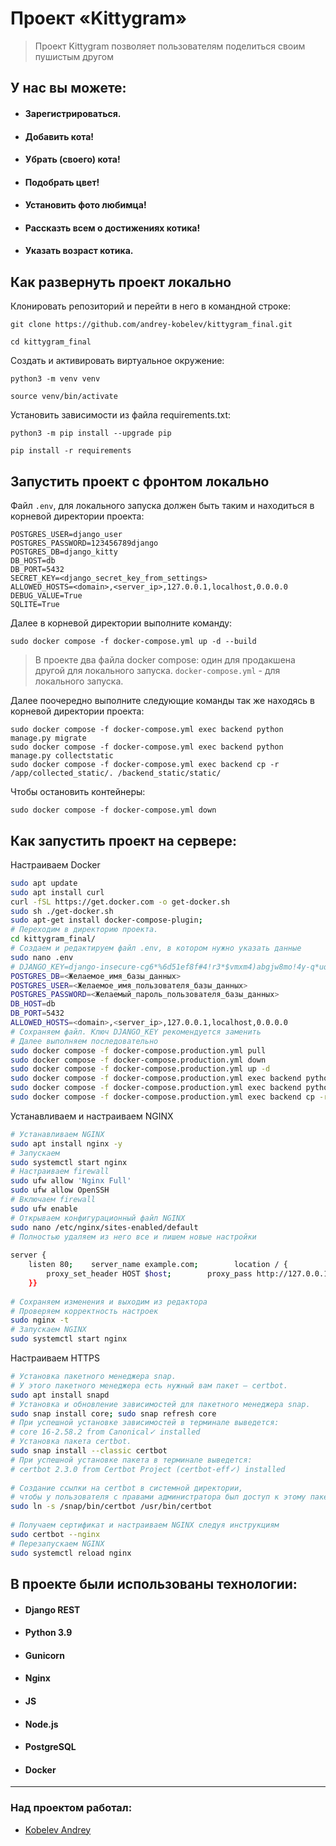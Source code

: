 #  Проект «Kittygram»  
  
> Проект Kittygram позволяет пользователям поделиться своим пушистым другом
  
## У нас вы можете:  
- #### Зарегистрироваться.  
- #### Добавить кота!  
- #### Убрать (своего) кота!  
- #### Подобрать цвет!  
- #### Установить фото любимца!  
- #### Рассказть всем о достижениях котика!  
- #### Указать возраст котика.  

## Как развернуть проект локально  
  
Клонировать репозиторий и перейти в него в командной строке:    
    
```  
git clone https://github.com/andrey-kobelev/kittygram_final.git
```    
    
```  
cd kittygram_final
```    
    
Cоздать и активировать виртуальное окружение:    
    
```  
python3 -m venv venv  
```    
    
```  
source venv/bin/activate  
```    
    
Установить зависимости из файла requirements.txt:    
    
```  
python3 -m pip install --upgrade pip  
```    
    
```  
pip install -r requirements
```    

## Запустить проект с фронтом локально

Файл `.env`, для локального запуска должен быть таким и находиться в корневой директории проекта:

```
POSTGRES_USER=django_user  
POSTGRES_PASSWORD=123456789django  
POSTGRES_DB=django_kitty
DB_HOST=db  
DB_PORT=5432  
SECRET_KEY=<django_secret_key_from_settings> 
ALLOWED_HOSTS=<domain>,<server_ip>,127.0.0.1,localhost,0.0.0.0  
DEBUG_VALUE=True  
SQLITE=True
```

Далее в корневой директории выполните команду:

```
sudo docker compose -f docker-compose.yml up -d --build
```

> В проекте два файла docker compose: один для продакшена другой для локального запуска. `docker-compose.yml` - для локального запуска.

Далее поочередно выполните следующие команды так же находясь в корневой директории проекта:

```
sudo docker compose -f docker-compose.yml exec backend python manage.py migrate
sudo docker compose -f docker-compose.yml exec backend python manage.py collectstatic
sudo docker compose -f docker-compose.yml exec backend cp -r /app/collected_static/. /backend_static/static/
```

Чтобы остановить контейнеры:

```
sudo docker compose -f docker-compose.yml down
```

## Как запустить проект на сервере:  
Настраиваем Docker

```bash
sudo apt update  
sudo apt install curl  
curl -fSL https://get.docker.com -o get-docker.sh  
sudo sh ./get-docker.sh  
sudo apt-get install docker-compose-plugin;  
# Переходим в директорию проекта.  
cd kittygram_final/  
# Создаем и редактируем файл .env, в котором нужно указать данные  
sudo nano .env  
# DJANGO_KEY=django-insecure-cg6*%6d51ef8f#4!r3*$vmxm4)abgjw8mo!4y-q*uq1!4$-88$  
POSTGRES_DB=<Желаемое_имя_базы_данных>  
POSTGRES_USER=<Желаемое_имя_пользователя_базы_данных>  
POSTGRES_PASSWORD=<Желаемый_пароль_пользователя_базы_данных>  
DB_HOST=db  
DB_PORT=5432  
ALLOWED_HOSTS=<domain>,<server_ip>,127.0.0.1,localhost,0.0.0.0
# Сохраняем файл. Ключ DJANGO_KEY рекомендуется заменить  
# Далее выполняем последовательно  
sudo docker compose -f docker-compose.production.yml pull  
sudo docker compose -f docker-compose.production.yml down  
sudo docker compose -f docker-compose.production.yml up -d  
sudo docker compose -f docker-compose.production.yml exec backend python manage.py migrate  
sudo docker compose -f docker-compose.production.yml exec backend python manage.py collectstatic  
sudo docker compose -f docker-compose.production.yml exec backend cp -r /app/collected_static/. /backend_static/static/   
```  
  
Устанавливаем и настраиваем NGINX  
  
```bash  
# Устанавливаем NGINX  
sudo apt install nginx -y  
# Запускаем  
sudo systemctl start nginx  
# Настраиваем firewall  
sudo ufw allow 'Nginx Full'  
sudo ufw allow OpenSSH  
# Включаем firewall  
sudo ufw enable  
# Открываем конфигурационный файл NGINX  
sudo nano /etc/nginx/sites-enabled/default  
# Полностью удаляем из него все и пишем новые настройки  
  
server {  
    listen 80;    server_name example.com;        location / {  
        proxy_set_header HOST $host;        proxy_pass http://127.0.0.1:9000;  
    }}  
  
# Сохраняем изменения и выходим из редактора  
# Проверяем корректность настроек  
sudo nginx -t  
# Запускаем NGINX  
sudo systemctl start nginx  
```  
Настраиваем HTTPS  
  
```bash  
# Установка пакетного менеджера snap.  
# У этого пакетного менеджера есть нужный вам пакет — certbot.  
sudo apt install snapd  
# Установка и обновление зависимостей для пакетного менеджера snap.  
sudo snap install core; sudo snap refresh core  
# При успешной установке зависимостей в терминале выведется:  
# core 16-2.58.2 from Canonical✓ installed   
# Установка пакета certbot.  
sudo snap install --classic certbot  
# При успешной установке пакета в терминале выведется:  
# certbot 2.3.0 from Certbot Project (certbot-eff✓) installed  
  
# Создание ссылки на certbot в системной директории,  
# чтобы у пользователя с правами администратора был доступ к этому пакету.  
sudo ln -s /snap/bin/certbot /usr/bin/certbot  
  
# Получаем сертификат и настраиваем NGINX следуя инструкциям  
sudo certbot --nginx  
# Перезапускаем NGINX  
sudo systemctl reload nginx  
```  
  


## В проекте были использованы технологии:  
* #### Django REST  
* #### Python 3.9  
* #### Gunicorn  
* #### Nginx  
* #### JS  
* #### Node.js  
* #### PostgreSQL  
* #### Docker  
---  
### Над проектом работал:  
* [Kobelev Andrey](https://github.com/andrey-kobelev)